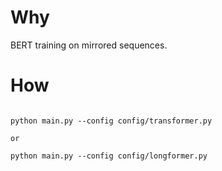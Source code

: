 # Why
BERT training on mirrored sequences.

# How
```

python main.py --config config/transformer.py

or

python main.py --config config/longformer.py

```
